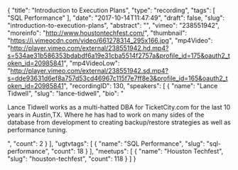 {
  "title": "Introduction to Execution Plans",
  "type": "recording",
  "tags": [
    "SQL Performance"
  ],
  "date": "2017-10-14T11:47:49",
  "draft": false,
  "slug": "introduction-to-execution-plans",
  "abstract": "",
  "vimeo": "238551942",
  "moreinfo": "http://www.houstontechfest.com/",
  "thumbnail": "https://i.vimeocdn.com/video/661278314_295x166.jpg",
  "mp4Video": "http://player.vimeo.com/external/238551942.hd.mp4?s=534ae31b586353bdabdf6a19e31cba5514f2757a&profile_id=175&oauth2_token_id=20985841",
  "mp4VideoLow": "http://player.vimeo.com/external/238551942.sd.mp4?s=dde93631d6ef8a757d53cd46967c115f7e7ff8e3&profile_id=165&oauth2_token_id=20985841",
  "recordingID": 130,
  "speakers": [
    {
      "name": "Lance Tidwell",
      "slug": "lance-tidwell",
      "bio": "<p>Lance Tidwell works as a multi-hatted DBA for TicketCity.com for the last 10 years in Austin,TX. Where he has had to work on many sides of the database from development to creating backup/restore strategies as well as performance tuning.</p>",
      "count": 2
    }
  ],
  "ugtvtags": [
    {
      "name": "SQL Performance",
      "slug": "sql-performance",
      "count": 18
    }
  ],
  "meetups": [
    {
      "name": "Houston Techfest",
      "slug": "houston-techfest",
      "count": 118
    }
  ]
}